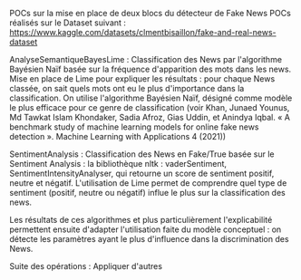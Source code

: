 POCs sur la mise en place de deux blocs du détecteur de Fake News
POCs réalisés sur le Dataset suivant : https://www.kaggle.com/datasets/clmentbisaillon/fake-and-real-news-dataset

AnalyseSemantiqueBayesLime :
Classification des News par l'algorithme Bayésien Naïf basée sur la fréquence d'apparition des mots dans les news.
Mise en place de Lime pour expliquer les résultats : pour chaque News classée, on sait quels mots ont eu le plus d'importance dans la classification.
On utilise l'algorithme Bayésien Naïf, désigné comme modèle le plus efficace pour ce genre de classification (voir Khan, Junaed Younus, Md Tawkat Islam Khondaker, Sadia Afroz, Gias Uddin, et Anindya Iqbal. « A benchmark study of machine learning models for online fake news detection ». Machine Learning with Applications 4 (2021))

SentimentAnalysis :
Classification des News en Fake/True basée sur le Sentiment Analysis : la bibliothèque nltk : vaderSentiment, SentimentIntensityAnalyser, qui retourne un score de sentiment positif, neutre et négatif.
L'utilisation de Lime permet de comprendre quel type de sentiment (positif, neutre ou négatif) influe le plus sur la classification des news.


Les résultats de ces algorithmes et plus particulièrement l'explicabilité permettent ensuite d'adapter l'utilisation faite du modèle conceptuel : on détecte les paramètres ayant le plus d'influence dans la discrimination des News.

Suite des opérations : 
Appliquer d'autres 

